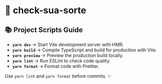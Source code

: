 # 🚀 **check-sua-sorte**

## 📚 **Project Scripts Guide**

- **`yarn dev`** → Start Vite development server with HMR.
- **`yarn build`** → Compile TypeScript and build for production with Vite.
- **`yarn preview`** → Preview the production build locally.
- **`yarn lint`** → Run ESLint to check code quality.
- **`yarn format`** → Format code with Prettier.

Use `yarn lint` and `yarn format` before commits. ✨

